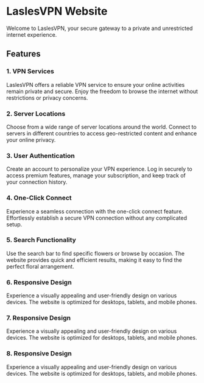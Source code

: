 # LaslesVPN Website

Welcome to LaslesVPN, your secure gateway to a private and unrestricted internet experience.

## Features

### 1. VPN Services

LaslesVPN offers a reliable VPN service to ensure your online activities remain private and secure. Enjoy the freedom to browse the internet without restrictions or privacy 
concerns.

### 2. Server Locations

Choose from a wide range of server locations around the world. Connect to servers in different countries to access geo-restricted content and enhance your online privacy.

### 3. User Authentication

Create an account to personalize your VPN experience. Log in securely to access premium features, manage your subscription, and keep track of your connection history.

### 4. One-Click Connect

Experience a seamless connection with the one-click connect feature. Effortlessly establish a secure VPN connection without any complicated setup.

### 5. Search Functionality

Use the search bar to find specific flowers or browse by occasion. The website provides quick and efficient results, making it easy to find the perfect floral arrangement.

### 6. Responsive Design

Experience a visually appealing and user-friendly design on various devices. The website is optimized for desktops, tablets, and mobile phones.
### 7. Responsive Design

Experience a visually appealing and user-friendly design on various devices. The website is optimized for desktops, tablets, and mobile phones.
### 8. Responsive Design

Experience a visually appealing and user-friendly design on various devices. The website is optimized for desktops, tablets, and mobile phones.







